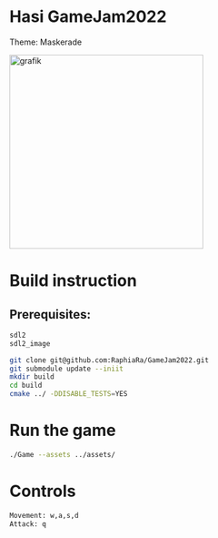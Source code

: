 # Hasi GameJam2022

Theme: Maskerade

<img width="341" alt="grafik" src="https://user-images.githubusercontent.com/20173981/198884660-6ef6d4f0-9052-4ff0-9881-ebd116040835.png">

# Build instruction
## Prerequisites:
``` sh
sdl2
sdl2_image
````

``` sh
git clone git@github.com:RaphiaRa/GameJam2022.git
git submodule update --iniit
mkdir build
cd build
cmake ../ -DDISABLE_TESTS=YES
```
# Run the game
``` sh
./Game --assets ../assets/
```

# Controls
``` sh
Movement: w,a,s,d
Attack: q
```
